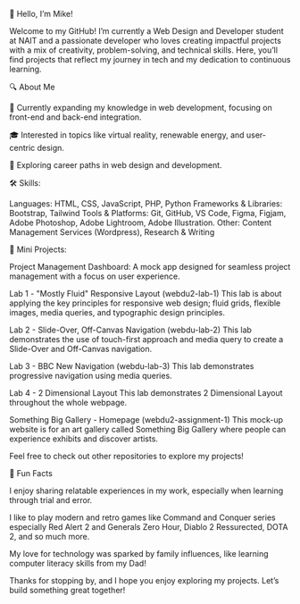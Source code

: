 👋 Hello, I’m Mike!

Welcome to my GitHub! I’m currently a Web Design and Developer student at NAIT and a passionate developer who loves creating impactful projects with a mix of creativity, problem-solving, and technical skills. Here, you’ll find projects that reflect my journey in tech and my dedication to continuous learning.

🔍 About Me

🌱 Currently expanding my knowledge in web development, focusing on front-end and back-end integration.

🎓 Interested in topics like virtual reality, renewable energy, and user-centric design.

💼 Exploring career paths in web design and development.


🛠️ Skills:

Languages: HTML, CSS, JavaScript, PHP, Python
Frameworks & Libraries: Bootstrap, Tailwind 
Tools & Platforms: Git, GitHub, VS Code, Figma, Figjam, Adobe Photoshop, Adobe Lightroom, Adobe Illustration.
Other: Content Management Services (Wordpress), Research & Writing

🚀 Mini Projects:

Project Management Dashboard: A mock app designed for seamless project management with a focus on user experience.

Lab 1 - "Mostly Fluid" Responsive Layout (webdu2-lab-1)
This lab is about applying the key principles for responsive web design; fluid grids, flexible images, media queries, and typographic design principles.

Lab 2 - Slide-Over, Off-Canvas Navigation (webdu-lab-2)
This lab demonstrates the use of touch-first approach and media query to create a Slide-Over and Off-Canvas navigation. 

Lab 3 - BBC New Navigation (webdu-lab-3)
This lab demonstrates progressive navigation using media queries.

Lab 4 - 2 Dimensional Layout
This lab demonstrates 2 Dimensional Layout throughout the whole webpage.

Something Big Gallery - Homepage (webdu2-assignment-1)
This mock-up website is for an art gallery called Something Big Gallery where people can experience exhibits and discover artists.

Feel free to check out other repositories to explore my projects!


🎉 Fun Facts

I enjoy sharing relatable experiences in my work, especially when learning through trial and error.

I like to play modern and retro games like Command and Conquer series especially Red Alert 2 and Generals Zero Hour, Diablo 2 Ressurected, DOTA 2, and so much more.

My love for technology was sparked by family influences, like learning computer literacy skills from my Dad!

Thanks for stopping by, and I hope you enjoy exploring my projects. Let’s build something great together!
